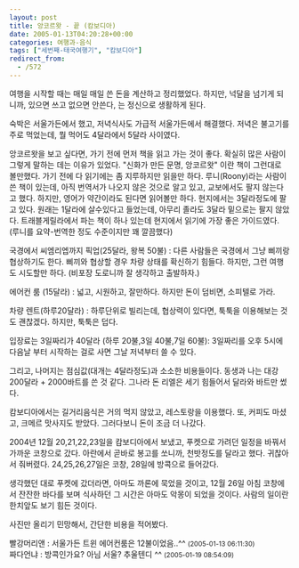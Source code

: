 ```yaml
---
layout: post
title: 앙코르왓 - 끝 (캄보디아)
date: 2005-01-13T04:20:28+00:00
categories: 여행과-음식
tags: ["세번째-태국여행기", "캄보디아"]
redirect_from:
  - /572
---
```


여행을 시작할 때는 매일 매일 쓴 돈을 계산하고 정리했었다. 하지만, 넉달을 넘기게 되니까, 있으면 쓰고 없으면 안쓴다, 는 정신으로 생활하게 된다.

숙박은 서울가든에서 했고, 저녁식사도 가급적 서울가든에서 해결했다. 저녁은 불고기를 주로 먹었는데, 뭘 먹어도 4달라에서 5달라 사이였다.

앙코르왓을 보고 싶다면, 가기 전에 먼저 책을 읽고 가는 것이 좋다. 확실히 많은 사람이 그렇게 말하는 데는 이유가 있었다. "신화가 만든 문명, 앙코르왓" 이란 책이 그런대로 볼만했다. 가기 전에 다 읽기에는 좀 지루하지만 읽을만 하다. 루니(Roony)라는 사람이 쓴 책이 있는데, 아직 번역서가 나오지 않은 것으로 알고 있고, 교보에서도 팔지 않는다고 했다. 하지만, 영어가 약간이라도 된다면 읽어볼만 하다. 현지에서는 3달라정도에 팔고 있다. 원래는 1달라에 살수있다고 들었는데, 아무리 졸라도 3달라 밑으로는 팔지 않았다. 트래블게릴라에서 파는 책이 하나 있는데 현지에서 읽기에 가장 좋은 가이드였다. (루니를 요약-번역한 정도 수준이지만 꽤 깔끔했다)

국경에서 씨엠리엡까지 픽업(25달라, 왕복 50불) : 다른 사람들은 국경에서 그냥 삐끼랑 협상하기도 한다. 삐끼와 협상할 경우 차량 상태를 확신하기 힘들다. 하지만, 그런 여행도 시도할만 하다. (비포장 도로니까 잘 생각하고 출발하자.)

에어컨 룸 (15달라) : 넓고, 시원하고, 잘만하다. 하지만 돈이 덤비면, 소피텔로 가라.

차량 렌트(하루20달라) : 하루단위로 빌리는데, 협상력이 있다면, 툭툭을 이용해보는 것도 괜찮겠다. 하지만, 툭툭은 덥다.

입장료는 3일짜리가 40달라 (하루 20불,3일 40불,7일 60불): 3일짜리를 오후 5시에 다음날 부터 시작하는 걸로 사면 그날 저녁부터 쓸 수 있다.

그리고, 나머지는 점심값(대개는 4달라정도)과 소소한 비용들이다. 동생과 나는 대강 200달라 + 2000바트를 쓴 것 같다. 그나라 돈 리엘은 세기 힘들어서 달라와 바트만 썼다.

캄보디아에서는 길거리음식은 거의 먹지 않았고, 레스토랑을 이용했다. 또, 커피도 마셨고, 크메르 맛사지도 받았다. 그러다보니 돈이 조금 더 나갔다.

2004년 12월 20,21,22,23일을 캄보디아에서 보냈고, 푸켓으로 가려던 일정을 바꿔서 가까운 코창으로 갔다. 아란에서 곧바로 봉고를 쏘니까, 천밧정도를 달라고 했다. 귀찮아서 줘버렸다. 24,25,26,27일은 코창, 28일에 방콕으로 들어갔다.

생각했던 대로 푸켓에 갔더라면, 아마도 까론에 묵었을 것이고, 12월 26일 아침 코창에서 잔잔한 바다를 보며 식사하던 그 시간은 아마도 악몽이 되었을 것이다. 사람의 일이란 한치앞도 보기 힘든 것이다.

사진만 올리기 민망해서, 간단한 비용을 적어봤다.
<div id=comments>
<div class=comment>
<!--- cmt:975 --->
<!--- mail: --->
<!--- parent:0 --->
빨강머리앤 : 
서울가든 트윈 에어컨룸은 12불이었음..^^
 <small>(2005-01-13 06:11:30)</small>
</div>
<div class=comment>
<!--- cmt:976 --->
<!--- mail: --->
<!--- parent:0 --->
짜다언냐 : 
방콕인가요? 아님 서울? 추울텐디 ^^
 <small>(2005-01-19 08:54:09)</small>
</div>
</div>
